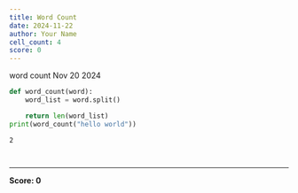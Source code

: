 ```yaml
---
title: Word Count
date: 2024-11-22
author: Your Name
cell_count: 4
score: 0
---
```


word count
Nov 20 2024


```python
def word_count(word):
    word_list = word.split()

    return len(word_list)
print(word_count("hello world"))  
```

    2



```python

```


```python

```


---
**Score: 0**
